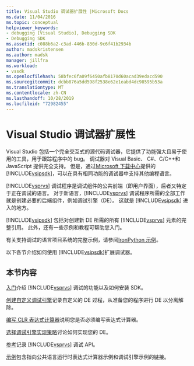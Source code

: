```yaml
---
title: Visual Studio 调试器扩展性 |Microsoft Docs
ms.date: 11/04/2016
ms.topic: conceptual
helpviewer_keywords:
- debugging [Visual Studio], Debugging SDK
- Debugging SDK
ms.assetid: c088b6a2-c3ad-446b-830d-9c6f41b2934b
author: madskristensen
ms.author: madsk
manager: jillfra
ms.workload:
- vssdk
ms.openlocfilehash: 58bfec6fa09f6450afb8170d60acad39edacd590
ms.sourcegitcommit: dcbb876a5dd598f2538e62e1eabd4dc98595b53a
ms.translationtype: MT
ms.contentlocale: zh-CN
ms.lasthandoff: 10/28/2019
ms.locfileid: "72982455"
---
```

# <a name="visual-studio-debugger-extensibility"></a>Visual Studio 调试器扩展性
Visual Studio 包括一个完全交互式的源代码调试器，它提供了功能强大且易于使用的工具，用于跟踪程序中的 bug。 调试器对 Visual Basic、 C#、C/C++和 JavaScript 提供完全支持。 但是，通过[Microsoft 下载中心](https://www.microsoft.com/download/details.aspx?id=21835)提供的 [!INCLUDE[vsipsdk](../../extensibility/includes/vsipsdk_md.md)]，可以在具有相同功能的调试器中支持其他编程语言。

 [!INCLUDE[vsprvs](../../code-quality/includes/vsprvs_md.md)] 调试程序是调试组件的公共前端（即用户界面），后者又特定于正在调试的语言。 对于新语言，[!INCLUDE[vsprvs](../../code-quality/includes/vsprvs_md.md)] 调试程序所需的全部工作就是创建必要的后端组件，例如调试引擎（DE）。 这就是 [!INCLUDE[vsipsdk](../../extensibility/includes/vsipsdk_md.md)] 进入的地方。

 [!INCLUDE[vsipsdk](../../extensibility/includes/vsipsdk_md.md)] 包括对创建新 DE 所需的所有 [!INCLUDE[vsprvs](../../code-quality/includes/vsprvs_md.md)] 元素的完整引用。 此外，还有一些示例和教程可帮助您入门。

 有关支持调试的语言项目系统的完整示例，请参阅[IronPython 示例](https://www.microsoft.com/download/details.aspx?id=55984)。

 以下各节介绍如何使用 [!INCLUDE[vsipsdk](../../extensibility/includes/vsipsdk_md.md)]扩展调试器。

## <a name="in-this-section"></a>本节内容
 [入门](../../extensibility/debugger/getting-started-with-debugger-extensibility.md)介绍 [!INCLUDE[vsprvs](../../code-quality/includes/vsprvs_md.md)] 调试的功能以及如何安装 SDK。

 [创建自定义调试引擎](../../extensibility/debugger/creating-a-custom-debug-engine.md)记录自定义的 DE 过程，从准备您的程序进行 DE 以分离解除。

 [编写 CLR 表达式计算器](../../extensibility/debugger/writing-a-common-language-runtime-expression-evaluator.md)说明您是否必须编写表达式计算器。

 [选择调试引擎实现策略](../../extensibility/debugger/choosing-a-debug-engine-implementation-strategy.md)讨论如何实现您的 DE。

 [参考](../../extensibility/debugger/reference/reference-visual-studio-debugging-apis.md)记录 [!INCLUDE[vsprvs](../../code-quality/includes/vsprvs_md.md)] 调试 API。

 [示例](../../extensibility/debugger/visual-studio-debugging-samples.md)包含指向公共语言运行时表达式计算器示例和调试引擎示例的链接。
